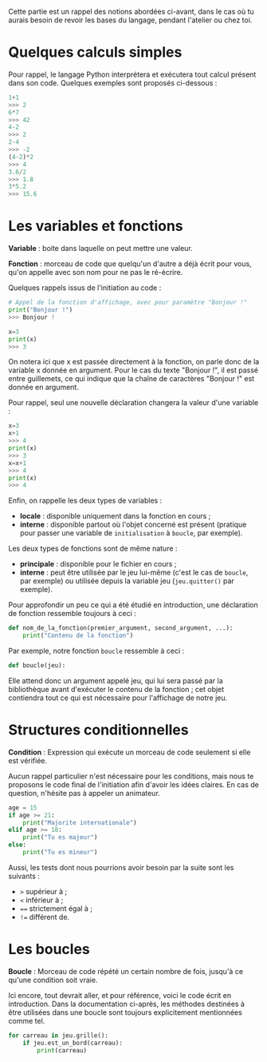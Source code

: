 Cette partie est un rappel des notions abordées ci-avant, dans le cas où tu aurais besoin de revoir les bases du langage, pendant l'atelier ou chez toi.

# Quelques calculs simples

Pour rappel, le langage Python interprétera et exécutera tout calcul présent dans son code. Quelques exemples sont proposés ci-dessous :


```python
1+1
>>> 2
6*7
>>> 42
4-2
>>> 2
2-4
>>> -2
(4-2)*2
>>> 4
3.6/2
>>> 1.8
3*5.2
>>> 15.6
```

# Les variables et fonctions

**Variable** : boite dans laquelle on peut mettre une valeur.

**Fonction** : morceau de code que quelqu'un d'autre a déjà écrit pour vous, qu'on appelle avec son nom pour ne pas le ré-écrire.

Quelques rappels issus de l'initiation au code :

```python
# Appel de la fonction d'affichage, avec pour paramètre "Bonjour !"
print("Bonjour !")
>>> Bonjour !

x=3
print(x)
>>> 3
```

On notera ici que x est passée directement à la fonction, on parle donc de la variable x donnée en argument. Pour le cas du texte "Bonjour !", il est passé entre guillemets, ce qui indique que la chaîne de caractères "Bonjour !" est donnée en argument.

Pour rappel, seul une nouvelle déclaration changera la valeur d'une variable :

```python
x=3
x+1
>>> 4
print(x)
>>> 3
x=x+1
>>> 4
print(x)
>>> 4
```

Enfin, on rappelle les deux types de variables :

- **locale** : disponible uniquement dans la fonction en cours ;
- **interne** : disponible partout où l'objet concerné est présent (pratique pour passer une variable de `initialisation` à `boucle`, par exemple).

Les deux types de fonctions sont de même nature :

- **principale** : disponible pour le fichier en cours ;
- **interne** : peut être utilisée par le jeu lui-même (c'est le cas de `boucle`, par exemple) ou utilisée depuis la variable jeu (`jeu.quitter()` par exemple).

Pour approfondir un peu ce qui a été étudié en introduction, une déclaration de fonction ressemble toujours à ceci :

```python
def nom_de_la_fonction(premier_argument, second_argument, ...):
	print("Contenu de la fonction")
```

Par exemple, notre fonction `boucle` ressemble à ceci :

```python
def boucle(jeu):
```

Elle attend donc un argument appelé jeu, qui lui sera passé par la bibliothèque avant d'exécuter le contenu de la fonction ; cet objet contiendra tout ce qui est nécessaire pour l'affichage de notre jeu.

# Structures conditionnelles

**Condition** : Expression qui exécute un morceau de code seulement si elle est vérifiée.

Aucun rappel particulier n'est nécessaire pour les conditions, mais nous te proposons le code final de l'initiation afin d'avoir les idées claires. En cas de question, n'hésite pas à appeler un animateur.

```python
age = 15
if age >= 21:
	print("Majorite internationale")
elif age >= 18:
	print("Tu es majeur")
else:
	print("Tu es mineur")
```

Aussi, les tests dont nous pourrions avoir besoin par la suite sont les suivants :

- `>` supérieur à ;
- `<` inférieur à ;
- `==` strictement égal à ;
- `!=` différent de.

# Les boucles

**Boucle** : Morceau de code répété un certain nombre de fois, jusqu'à ce qu'une condition soit vraie.

Ici encore, tout devrait aller, et pour référence, voici le code écrit en introduction. Dans la documentation ci-après, les méthodes destinées à être utilisées dans une boucle sont toujours explicitement mentionnées comme tel.

```python
for carreau in jeu.grille():
	if jeu.est_un_bord(carreau):
		print(carreau)
```
